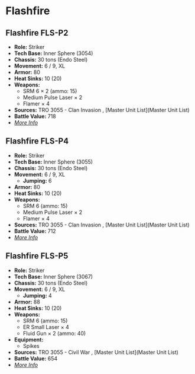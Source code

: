 # Flashfire 

## Flashfire FLS-P2 

- **Role:** Striker 
- **Tech Base:** Inner Sphere (3054) 
- **Chassis:** 30 tons (Endo Steel) 
- **Movement:** 6 / 9, XL 
- **Armor:** 80 
- **Heat Sinks:** 10 (20) 
- **Weapons:** 
  - SRM 6 × 2 (ammo: 15) 
  - Medium Pulse Laser × 2 
  - Flamer × 4 
- **Sources:** TRO 3055 - Clan Invasion , [Master Unit List](Master Unit List) 
- **Battle Value:** 718 
- [*More Info*](flashfire/flashfire_fls-p2.md) 

## Flashfire FLS-P4 

- **Role:** Striker 
- **Tech Base:** Inner Sphere (3055) 
- **Chassis:** 30 tons (Endo Steel) 
- **Movement:** 6 / 9, XL 
  - **Jumping:** 6 
- **Armor:** 80 
- **Heat Sinks:** 10 (20) 
- **Weapons:** 
  - SRM 6 (ammo: 15) 
  - Medium Pulse Laser × 2 
  - Flamer × 4 
- **Sources:** TRO 3055 - Clan Invasion , [Master Unit List](Master Unit List) 
- **Battle Value:** 712 
- [*More Info*](flashfire/flashfire_fls-p4.md) 

## Flashfire FLS-P5 

- **Role:** Striker 
- **Tech Base:** Inner Sphere (3067) 
- **Chassis:** 30 tons (Endo Steel) 
- **Movement:** 6 / 9, XL 
  - **Jumping:** 4 
- **Armor:** 88 
- **Heat Sinks:** 10 (20) 
- **Weapons:** 
  - SRM 6 (ammo: 15) 
  - ER Small Laser × 4 
  - Fluid Gun × 2 (ammo: 40) 
- **Equipment:** 
  - Spikes 
- **Sources:** TRO 3055 - Civil War , [Master Unit List](Master Unit List) 
- **Battle Value:** 654 
- [*More Info*](flashfire/flashfire_fls-p5.md) 

